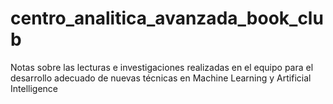 # centro_analitica_avanzada_book_club
Notas sobre las lecturas e investigaciones realizadas en el equipo para el desarrollo adecuado de nuevas técnicas en Machine Learning y Artificial Intelligence

